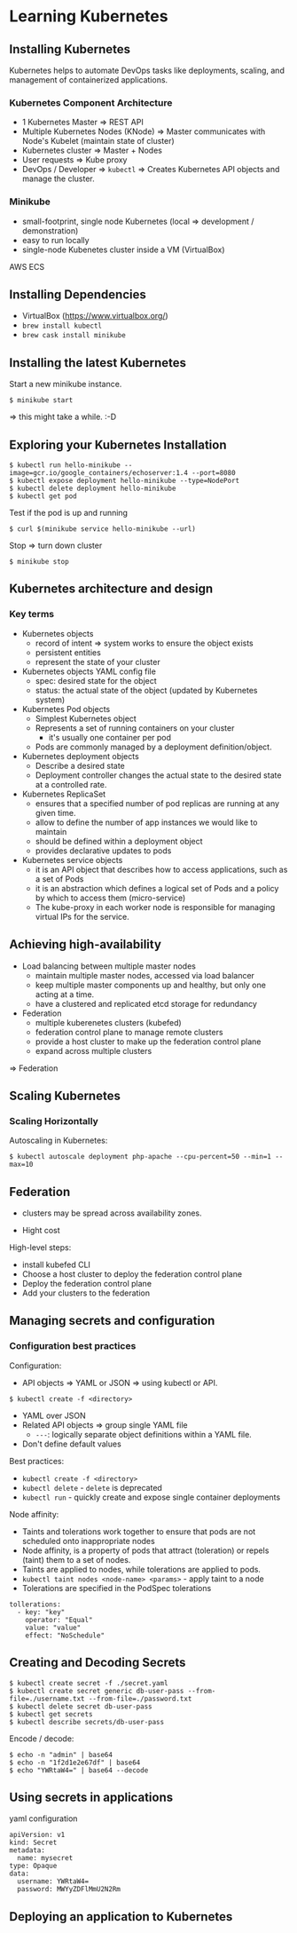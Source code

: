 # Learning Kubernetes

## Installing Kubernetes

Kubernetes helps to automate DevOps tasks like deployments, scaling, and management of containerized applications.

### Kubernetes Component Architecture

* 1 Kubernetes Master => REST API
* Multiple Kubernetes Nodes (KNode) => Master communicates with Node's Kubelet (maintain state of cluster)
* Kubernetes cluster => Master + Nodes
* User requests => Kube proxy
* DevOps / Developer => `kubectl` => Creates Kubernetes API objects and manage the cluster.

### Minikube

* small-footprint, single node Kubernetes (local => development / demonstration)
* easy to run locally
* single-node Kubenetes cluster inside a VM (VirtualBox)

AWS ECS

## Installing Dependencies

* VirtualBox (https://www.virtualbox.org/)
* `brew install kubectl`
* `brew cask install minikube`

## Installing the latest Kubernetes

Start a new minikube instance.
```
$ minikube start
```

=> this might take a while. :-D

## Exploring your Kubernetes Installation

```
$ kubectl run hello-minikube --image=gcr.io/google_containers/echoserver:1.4 --port=8080
$ kubectl expose deployment hello-minikube --type=NodePort
$ kubectl delete deployment hello-minikube
$ kubectl get pod
```

Test if the pod is up and running
```
$ curl $(minikube service hello-minikube --url)
```

Stop => turn down cluster
```
$ minikube stop
```

## Kubernetes architecture and design

### Key terms

* Kubernetes objects
  - record of intent => system works to ensure the object exists
  - persistent entities
  - represent the state of your cluster
* Kubernetes objects YAML config file
  - spec: desired state for the object
  - status: the actual state of the object (updated by Kubernetes system)
* Kubernetes Pod objects
  - Simplest Kubernetes object
  - Represents a set of running containers on your cluster
    - it's usually one container per pod
  - Pods are commonly managed by a deployment definition/object.
* Kubernetes deployment objects
  - Describe a desired state
  - Deployment controller changes the actual state to the desired state at a controlled rate.
* Kubernetes ReplicaSet
  - ensures that a specified number of pod replicas are running at any given time.
  - allow to define the number of app instances we would like to maintain
  - should be defined within a deployment object
  - provides declarative updates to pods
* Kubernetes service objects
  - it is an API object that describes how to access applications, such as a set of Pods
  - it is an abstraction which defines a logical set of Pods and a policy by which to access them (micro-service)
  - The kube-proxy in each worker node is responsible for managing virtual IPs for the service.

## Achieving high-availability

* Load balancing between multiple master nodes
  - maintain multiple master nodes, accessed via load balancer
  - keep multiple master components up and healthy, but only one acting at a time.
  - have a clustered and replicated etcd storage for redundancy
* Federation
  - multiple kuberenetes clusters (kubefed)
  - federation control plane to manage remote clusters
  - provide a host cluster to make up the federation control plane
  - expand across multiple clusters

=> Federation

## Scaling Kubernetes

### Scaling Horizontally

Autoscaling in Kubernetes:
```
$ kubectl autoscale deployment php-apache --cpu-percent=50 --min=1 --max=10
```

## Federation

* clusters may be spread across availability zones.

* Hight cost

High-level steps:
* install kubefed CLI
* Choose a host cluster to deploy the federation control plane
* Deploy the federation control plane
* Add your clusters to the federation

## Managing secrets and configuration

### Configuration best practices

Configuration:
* API objects => YAML or JSON => using kubectl or API.

```
$ kubectl create -f <directory>
```

* YAML over JSON
* Related API objects => group single YAML file
  - `---`: logically separate object definitions within a YAML file.
* Don't define default values

Best practices:
* `kubectl create -f <directory>`
* `kubectl delete` - `delete` is deprecated
* `kubectl run` - quickly create and expose single container deployments

Node affinity:
* Taints and tolerations work together to ensure that pods are not scheduled onto inappropriate nodes
* Node affinity, is a property of pods that attract (toleration) or repels (taint) them to a set of nodes.
* Taints are applied to nodes, while tolerations are applied to pods.
* `kubectl taint nodes <node-name> <params>` - apply taint to a node
* Tolerations are specified in the PodSpec tolerations

```
tollerations:
  - key: "key"
    operator: "Equal"
    value: "value"
    effect: "NoSchedule"
```

## Creating and Decoding Secrets

```
$ kubectl create secret -f ./secret.yaml
$ kubectl create secret generic db-user-pass --from-file=./username.txt --from-file=./password.txt
$ kubectl delete secret db-user-pass
$ kubectl get secrets
$ kubectl describe secrets/db-user-pass
```

Encode / decode:
```
$ echo -n "admin" | base64
$ echo -n "1f2d1e2e67df" | base64
$ echo "YWRtaW4=" | base64 --decode
```

## Using secrets in applications

yaml configuration
```
apiVersion: v1
kind: Secret
metadata:
  name: mysecret
type: Opaque
data:
  username: YWRtaW4=
  password: MWYyZDFlMmU2N2Rm
```

## Deploying an application to Kubernetes
